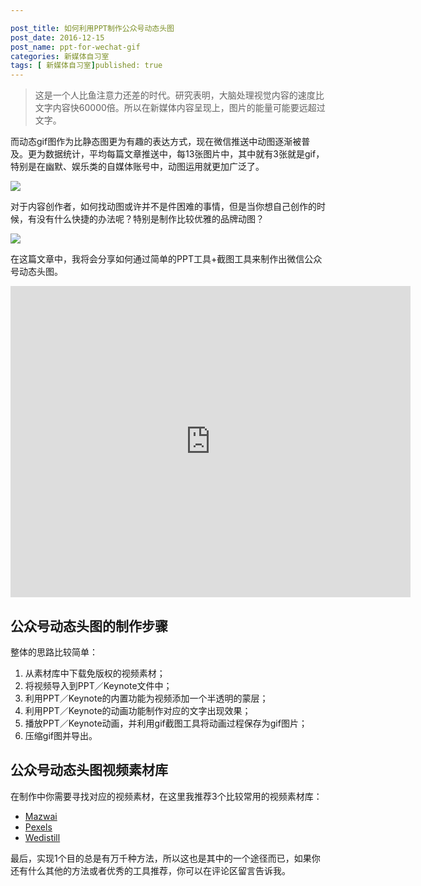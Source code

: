 ```yaml
---

post_title: 如何利用PPT制作公众号动态头图
post_date: 2016-12-15
post_name: ppt-for-wechat-gif
categories: 新媒体自习室
tags: [ 新媒体自习室]published: true
---
```

> 这是一个人比鱼注意力还差的时代。研究表明，大脑处理视觉内容的速度比文字内容快60000倍。所以在新媒体内容呈现上，图片的能量可能要远超过文字。

而动态gif图作为比静态图更为有趣的表达方式，现在微信推送中动图逐渐被普及。更为数据统计，平均每篇文章推送中，每13张图片中，其中就有3张就是gif，特别是在幽默、娱乐类的自媒体账号中，动图运用就更加广泛了。

![](http://www.niaogebiji.com/data/attachment/portal/201610/20/114008r2x132fxyym1c33y.gif)

对于内容创作者，如何找动图或许并不是件困难的事情，但是当你想自己创作的时候，有没有什么快捷的办法呢？特别是制作比较优雅的品牌动图？

![](http://cdn.bpteach.com/blog/_image/wechatgif.gif)

在这篇文章中，我将会分享如何通过简单的PPT工具+截图工具来制作出微信公众号动态头图。

<iframe frameborder="0" width="640" height="498" src="https://v.qq.com/iframe/player.html?vid=d0355drjhjw&tiny=0&auto=0" allowfullscreen></iframe>

## 公众号动态头图的制作步骤

整体的思路比较简单：

1. 从素材库中下载免版权的视频素材；
2. 将视频导入到PPT／Keynote文件中；
3. 利用PPT／Keynote的内置功能为视频添加一个半透明的蒙层；
4. 利用PPT／Keynote的动画功能制作对应的文字出现效果；
5. 播放PPT／Keynote动画，并利用gif截图工具将动画过程保存为gif图片；
6. 压缩gif图并导出。

## 公众号动态头图视频素材库

在制作中你需要寻找对应的视频素材，在这里我推荐3个比较常用的视频素材库：

- [Mazwai](http://mazwai.com/#/videos)
- [Pexels](http://videos.pexels.com/)
- [Wedistill](http://wedistill.io/)


最后，实现1个目的总是有万千种方法，所以这也是其中的一个途径而已，如果你还有什么其他的方法或者优秀的工具推荐，你可以在评论区留言告诉我。



